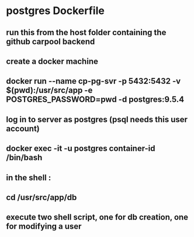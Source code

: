# postgres Dockerfile

## run this from the host folder containing the github carpool backend

## create a docker machine
## docker run --name cp-pg-svr -p 5432:5432 -v $(pwd):/usr/src/app -e POSTGRES_PASSWORD=pwd -d postgres:9.5.4 

## log in to server as postgres (psql needs this user account)
##
## docker exec -it -u postgres container-id /bin/bash
## 

## in the shell : 
## cd /usr/src/app/db
## execute two shell script, one for db creation, one for modifying a user
